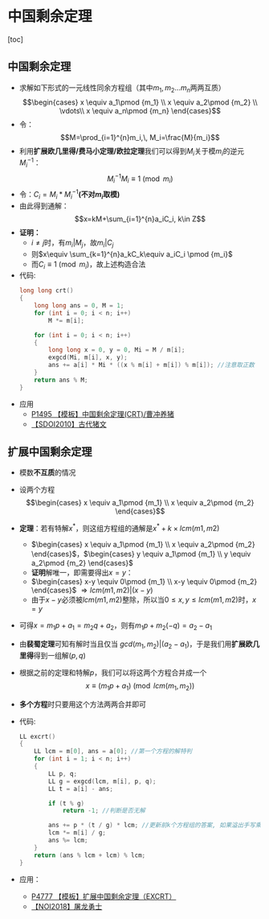# 中国剩余定理
[toc]
## 中国剩余定理
- 求解如下形式的一元线性同余方程组（其中$m_1,m_2...m_n$两两互质）
$$\begin{cases}
    x \equiv a_1\pmod {m_1} \\
    x \equiv a_2\pmod {m_2} \\
    \vdots\\
    x \equiv a_n\pmod {m_n}
\end{cases}$$
- 令：$$M=\prod_{i=1}^{n}m_i,\, M_i=\frac{M}{m_i}$$
- 利用**扩展欧几里得/费马小定理/欧拉定理**我们可以得到$M_i$关于模$m_i$的逆元$M_i^{-1}$：$$M_i^{-1}M_i\equiv 1\pmod{m_i}$$
- 令：$C_i = M_i*M_i^{-1}$**(不对$m_i$取模)**
- 由此得到通解：$$x=kM+\sum_{i=1}^{n}a_iC_i, k\in Z$$
- **证明：** 
  - $i\neq j$时，有$m_i|M_j$，故$m_i|C_j$
  - 则$x\equiv \sum_{k=1}^{n}a_kC_k\equiv a_iC_i \pmod {m_i}$
  - 而$C_i\equiv 1\pmod m_i$，故上述构造合法
- 代码:
  ```c++
  long long crt()
  {
      long long ans = 0, M = 1;
      for (int i = 0; i < n; i++)
          M *= m[i];

      for (int i = 0; i < n; i++)
      {
          long long x = 0, y = 0, Mi = M / m[i];
          exgcd(Mi, m[i], x, y);
          ans += a[i] * Mi * ((x % m[i] + m[i]) % m[i]); //注意取正数
      }
      return ans % M;
  }
  ```
- 应用
  - [P1495 【模板】中国剩余定理(CRT)/曹冲养猪](https://www.luogu.com.cn/problem/P1495)
  - [【SDOI2010】古代猪文](https://www.luogu.com.cn/problem/P2480)

## 扩展中国剩余定理
- 模数**不互质**的情况
- 设两个方程
  $$\begin{cases}
    x \equiv a_1\pmod {m_1} \\
    x \equiv a_2\pmod {m_2}
  \end{cases}$$
- **定理**：若有特解$x^*$，则这组方程组的通解是$x^*+k\times lcm(m1,m2)$
  - $\begin{cases}
      x \equiv a_1\pmod {m_1} \\
      x \equiv a_2\pmod {m_2}
    \end{cases}$，$\begin{cases}
    y \equiv a_1\pmod {m_1} \\
    y \equiv a_2\pmod {m_2}
    \end{cases}$
  - **证明**解唯一，即需要得出$x=y$：
  - $\begin{cases}
    x-y \equiv 0\pmod {m_1} \\
    x-y \equiv 0\pmod {m_2}
    \end{cases}$ $\Rightarrow lcm(m1,m2)|(x-y)$
  - 由于$x-y$必须被$lcm(m1,m2)$整除，所以当$0\le x,y\le lcm(m1,m2)$时，$x=y$

- 可得$x=m_1p+a_1=m_2q+a_2$，则有$m_1p+m_2(-q)=a_2-a_1$
- 由**裴蜀定理**可知有解时当且仅当 $gcd(m_1, m_2)|(a_2-a_1)$，于是我们用**扩展欧几里得**得到一组解$(p, q)$
- 根据之前的定理和特解$p$，我们可以将这两个方程合并成一个
  $$x\equiv(m_1p+a_1)\pmod {lcm(m_1,m_2)}$$
- **多个方程**时只要用这个方法两两合并即可
- 代码:
  ```c++
  LL excrt()
  {
      LL lcm = m[0], ans = a[0]; //第一个方程的解特判
      for (int i = 1; i < n; i++)
      {
          LL p, q;
          LL g = exgcd(lcm, m[i], p, q);
          LL t = a[i] - ans;

          if (t % g)
              return -1; //判断是否无解

          ans += p * (t / g) * lcm; //更新前k个方程组的答案, 如果溢出手写乘法或者用int128
          lcm *= m[i] / g;
          ans %= lcm;
      }
      return (ans % lcm + lcm) % lcm;
  }
  ```
- 应用：
  - [P4777 【模板】扩展中国剩余定理（EXCRT）](https://www.luogu.com.cn/problem/solution/P4777)
  - [【NOI2018】屠龙勇士](https://uoj.ac/problem/396)